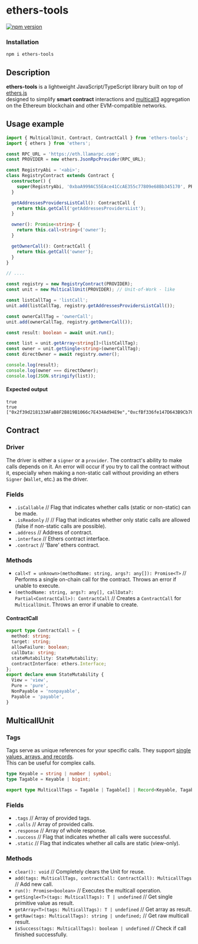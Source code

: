 # ethers-tools

[![npm version](https://badge.fury.io/js/ethers-tools.svg)](https://badge.fury.io/js/ethers-tools)

### Installation

`npm i ethers-tools`

## Description

**ethers-tools** is a lightweight JavaScript/TypeScript library built on top of [ethers.js](https://github.com/ethers-io/ethers.js)  
designed to simplify **smart contract** interactions and [multicall3](https://www.multicall3.com/) aggregation  
on the Ethereum blockchain and other EVM-compatible networks.

## Usage example

```typescript
import { MulticallUnit, Contract, ContractCall } from 'ethers-tools';
import { ethers } from 'ethers';

const RPC_URL = 'https://eth.llamarpc.com';
const PROVIDER = new ethers.JsonRpcProvider(RPC_URL);

const RegistryAbi = '<abi>';
class RegistryContract extends Contract {
  constructor() {
    super(RegistryAbi, '0xbaA999AC55EAce41CcAE355c77809e68Bb345170', PROVIDER);
  }

  getAddressesProvidersListCall(): ContractCall {
    return this.getCall('getAddressesProvidersList');
  }

  owner(): Promise<string> {
    return this.call<string>('owner');
  }

  getOwnerCall(): ContractCall {
    return this.getCall('owner');
  }
}

// ....

const registry = new RegistryContract(PROVIDER);
const unit = new MulticallUnit(PROVIDER); // Unit-of-Work - like

const listCallTag = 'listCall';
unit.add(listCallTag, registry.getAddressesProvidersListCall());

const ownerCallTag = 'ownerCall';
unit.add(ownerCallTag, registry.getOwnerCall());

const result: boolean = await unit.run();

const list = unit.getArray<string[]>(listCallTag);
const owner = unit.getSingle<string>(ownerCallTag);
const directOwner = await registry.owner();

console.log(result);
console.log(owner === directOwner);
console.log(JSON.stringify(list));
```

#### Expected output

```
true
true
["0x2f39d218133AFaB8F2B819B1066c7E434Ad94E9e","0xcfBf336fe147D643B9Cb705648500e101504B16d","0xeBa440B438Ad808101d1c451C1C5322c90BEFCdA"]
```

## Contract

### Driver

The driver is either a `signer` or a `provider`. The contract's ability to make calls depends on it.
An error will occur if you try to call the contract without it, especially when making a non-static call without
providing an ethers `Signer` (`Wallet`, etc.) as the driver.

### Fields

- `.isCallable` // Flag that indicates whether calls (static or non-static) can be made.
- `.isReadonly` // // Flag that indicates whether only static calls are allowed (false if non-static calls are possible).
- `.address` // Address of contract.
- `.interface` // Ethers contract interface.
- `.contract` // 'Bare' ethers contract.

### Methods

- `call<T = unknown>(methodName: string, args?: any[]): Promise<T>` // Performs a single on-chain call for the contract. Throws an error if unable to execute.
- `(methodName: string, args?: any[], callData?: Partial<ContractCall>): ContractCall` // Creates a `ContractCall` for `MulticallUnit`. Throws an error if unable to create.

#### ContractCall

```typescript
export type ContractCall = {
  method: string;
  target: string;
  allowFailure: boolean;
  callData: string;
  stateMutability: StateMutability;
  contractInterface: ethers.Interface;
};
export declare enum StateMutability {
  View = 'view',
  Pure = 'pure',
  NonPayable = 'nonpayable',
  Payable = 'payable',
}
```

## MulticallUnit

### Tags

Tags serve as unique references for your specific calls.
They support [single values, arrays, and records](/types/entities/multicall-tags.d.ts).  
This can be useful for complex calls.

```typescript
type Keyable = string | number | symbol;
type Tagable = Keyable | bigint;

export type MulticallTags = Tagable | Tagable[] | Record<Keyable, Tagable>;
```

### Fields

- `.tags` // Array of provided tags.
- `.calls` // Array of provided calls.
- `.response` // Array of whole response.
- `.success` // Flag that indicates whether all calls were successful.
- `.static` // Flag that indicates whether all calls are static (view-only).

### Methods

- `clear(): void` // Completely clears the Unit for reuse.
- `add(tags: MulticallTags, contractCall: ContractCall): MulticallTags` // Add new call.
- `run(): Promise<boolean>` // Executes the multicall operation.
- `getSingle<T>(tags: MulticallTags): T | undefined` // Get single primitive value as result.
- `getArray<T>(tags: MulticallTags): T | undefined` // Get array as result.
- `getRaw(tags: MulticallTags): string | undefined;` // Get raw multicall result.
- `isSuccess(tags: MulticallTags): boolean | undefined` // Check if call finished successfully.

